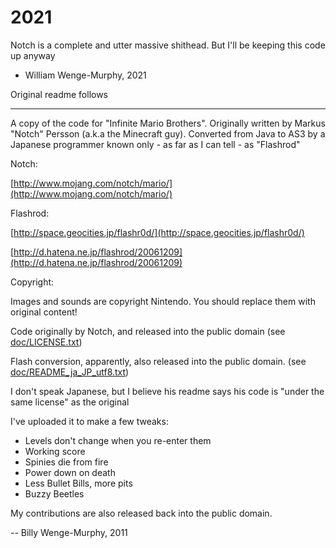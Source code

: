 # 2021

Notch is a complete and utter massive shithead. But I'll be keeping this code up anyway

- William Wenge-Murphy, 2021

Original readme follows

------------------------------------

A copy of the code for "Infinite Mario Brothers".
Originally written by Markus "Notch" Persson (a.k.a the Minecraft guy).
Converted from Java to AS3 by a Japanese programmer known only - as far as I can tell - as "Flashrod"

Notch:

[http://www.mojang.com/notch/mario/](http://www.mojang.com/notch/mario/)
	
Flashrod:

[http://space.geocities.jp/flashr0d/](http://space.geocities.jp/flashr0d/)
	
[http://d.hatena.ne.jp/flashrod/20061209](http://d.hatena.ne.jp/flashrod/20061209)

Copyright:

Images and sounds are copyright Nintendo. You should replace them with original content!

Code originally by Notch, and released into the public domain (see [doc/LICENSE.txt](doc/LICENSE.txt))

Flash conversion, apparently, also released into the public domain. (see [doc/README_ja_JP_utf8.txt](doc/README_ja_JP_utf8.txt))

I don't speak Japanese, but I believe his readme says his code is "under the same license" as the original


I've uploaded it to make a few tweaks:

- Levels don't change when you re-enter them
- Working score
- Spinies die from fire
- Power down on death
- Less Bullet Bills, more pits
- Buzzy Beetles

My contributions are also released back into the public domain.

-- Billy Wenge-Murphy, 2011


